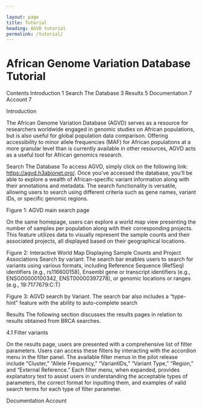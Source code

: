 ```yaml
---

layout: page
title: Tutorial
heading: AGVD tutorial
permalink: /tutorial/
---
```


# African Genome Variation Database Tutorial

Contents
Introduction	1
Search The Database	3
Results	5
Documentation	7
Account	7

Introduction

The African Genome Variation Database (AGVD) serves as a resource for researchers worldwide engaged in genomic studies on African populations, but is also useful for global population data comparison. Offering accessibility to minor allele frequencies (MAF) for African populations at a more granular level than is currently available in other resources, AGVD acts as a useful tool for African genomics research. 

Search The Database
To access AGVD, simply click on the following link: https://agvd.h3abionet.org/. Once you've accessed the database, you'll be able to explore a wealth of African-specific variant information along with their annotations and metadata. The search functionality is versatile, allowing users to search using different criteria such as gene names, variant IDs, or specific genomic regions.


Figure 1: AGVD main search page


On the same homepage, users can explore a world map view presenting the number of samples per population along with their corresponding projects. This feature utilizes data to visually represent the sample counts and their associated projects, all displayed based on their geographical locations.


  Figure 2:  Interactive World Map Displaying Sample Counts and Project Associations
Search by variant: The search bar enables users to search for variants using various formats, including Reference Sequence (RefSeq) identifiers (e.g., rs116600158), Ensembl gene or transcript identifiers (e.g., ENSG00000100342, ENST00000397278), or genomic locations or ranges (e.g., 19:7177679:C:T)

Figure 3: AGVD search by Variant. The search bar also includes a “type-hint” feature with the ability to auto-complete search

















Results
The following section discusses the results pages in relation to results obtained from BRCA searches.




4.1 Filter variants

On the results page, users are presented with a comprehensive list of filter parameters. Users can access these filters by interacting with the accordion menu in the filter panel. The available filter menus in the pilot release include “Cluster,” “Allele Frequency,” “VariantIDs,” “Variant Type,” “Region,” and “External Reference.” Each filter menu, when expanded, provides explanatory text to assist users in understanding the acceptable types of parameters, the correct format for inputting them, and examples of valid search terms for each type of filter parameter.


Documentation 
Account
